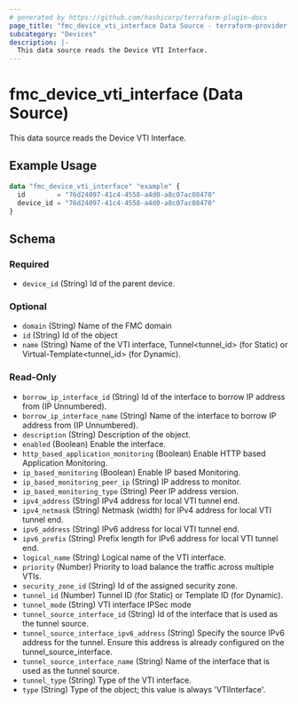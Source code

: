 ```yaml
---
# generated by https://github.com/hashicorp/terraform-plugin-docs
page_title: "fmc_device_vti_interface Data Source - terraform-provider-fmc"
subcategory: "Devices"
description: |-
  This data source reads the Device VTI Interface.
---
```


# fmc_device_vti_interface (Data Source)

This data source reads the Device VTI Interface.

## Example Usage

```terraform
data "fmc_device_vti_interface" "example" {
  id        = "76d24097-41c4-4558-a4d0-a8c07ac08470"
  device_id = "76d24097-41c4-4558-a4d0-a8c07ac08470"
}
```

<!-- schema generated by tfplugindocs -->
## Schema

### Required

- `device_id` (String) Id of the parent device.

### Optional

- `domain` (String) Name of the FMC domain
- `id` (String) Id of the object
- `name` (String) Name of the VTI interface, Tunnel<tunnel_id> (for Static) or Virtual-Template<tunnel_id> (for Dynamic).

### Read-Only

- `borrow_ip_interface_id` (String) Id of the interface to borrow IP address from (IP Unnumbered).
- `borrow_ip_interface_name` (String) Name of the interface to borrow IP address from (IP Unnumbered).
- `description` (String) Description of the object.
- `enabled` (Boolean) Enable the interface.
- `http_based_application_monitoring` (Boolean) Enable HTTP based Application Monitoring.
- `ip_based_monitoring` (Boolean) Enable IP based Monitoring.
- `ip_based_monitoring_peer_ip` (String) IP address to monitor.
- `ip_based_monitoring_type` (String) Peer IP address version.
- `ipv4_address` (String) IPv4 address for local VTI tunnel end.
- `ipv4_netmask` (String) Netmask (width) for IPv4 address for local VTI tunnel end.
- `ipv6_address` (String) IPv6 address for local VTI tunnel end.
- `ipv6_prefix` (String) Prefix length for IPv6 address for local VTI tunnel end.
- `logical_name` (String) Logical name of the VTI interface.
- `priority` (Number) Priority to load balance the traffic across multiple VTIs.
- `security_zone_id` (String) Id of the assigned security zone.
- `tunnel_id` (Number) Tunnel ID (for Static) or Template ID (for Dynamic).
- `tunnel_mode` (String) VTI interface IPSec mode
- `tunnel_source_interface_id` (String) Id of the interface that is used as the tunnel source.
- `tunnel_source_interface_ipv6_address` (String) Specify the source IPv6 address for the tunnel. Ensure this address is already configured on the tunnel_source_interface.
- `tunnel_source_interface_name` (String) Name of the interface that is used as the tunnel source.
- `tunnel_type` (String) Type of the VTI interface.
- `type` (String) Type of the object; this value is always 'VTIInterface'.

